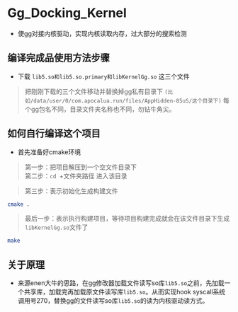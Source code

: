 # Gg_Docking_Kernel

- 使gg对接内核驱动，实现内核读取内存，过大部分的搜索检测


## 编译完成品使用方法步骤

- 下载
`lib5.so和lib5.so.primary和libKernelGg.so`
这三个文件

> 把刚刚下载的三个文件移动并替换掉gg私有目录下
`(比如/data/user/0/com.apocalua.run/files/AppHidden-85uS/这个目录下)`
每个gg包名不同，目录文件夹名称也不同，勿钻牛角尖。


## 如何自行编译这个项目

- 首先准备好cmake环境

> 第一步：把项目解压到一个空文件目录下\
第二步：`cd `+文件夹路径 进入该目录

> 第三步：表示初始化生成构建文件
```sh
cmake .
```
> 最后一步：表示执行构建项目，等待项目构建完成就会在该文件目录下生成`libKernelGg.so`文件了
```sh
make
```


## 关于原理

- 来源enen大牛的思路，在gg修改器加载文件读写so库`lib5.so`之前，先加载一个共享库，加载完再加载原文件读写库`lib5.so`。从而实现hook syscall系统调用号270，替换gg的文件读写so库`lib5.so`的读为内核驱动读方式。
